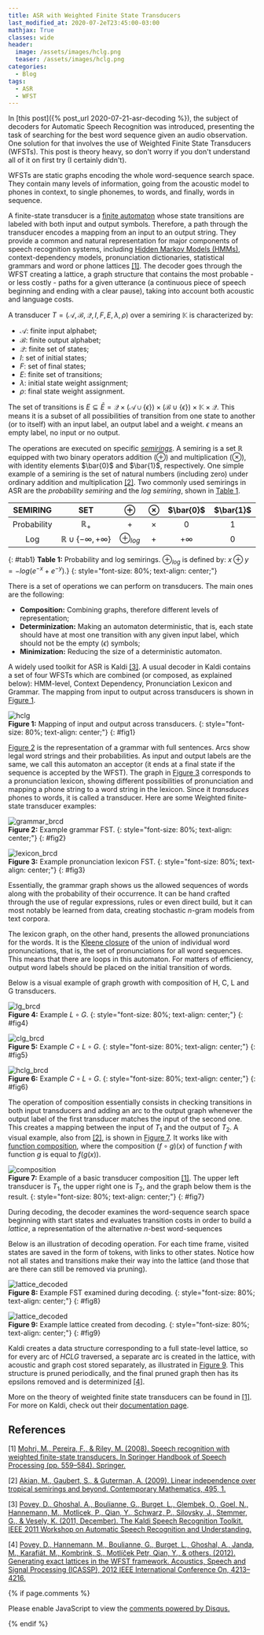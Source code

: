 ```yaml
---
title: ASR with Weighted Finite State Transducers
last_modified_at: 2020-07-2eT23:45:00-03:00
mathjax: True
classes: wide
header:
  image: /assets/images/hclg.png
  teaser: /assets/images/hclg.png
categories:
  - Blog
tags:
  - ASR
  - WFST
---
```


<script type="text/x-mathjax-config">
    MathJax.Hub.Config({
      tex2jax: {
        skipTags: ['script', 'noscript', 'style', 'textarea', 'pre'],
        inlineMath: [['$','$']]
      }
    });
  </script>
  <script src="https://cdn.mathjax.org/mathjax/latest/MathJax.js?config=TeX-AMS-MML_HTMLorMML" type="text/javascript"></script>

<style>
table:nth-of-type(1) {
    display:table;
    width:100%;
}
</style>


In [this post]({% post_url 2020-07-21-asr-decoding %}), the subject of decoders for Automatic Speech Recognition was introduced, presenting the task of searching for the best word sequence given an audio observation. One solution for that involves the use of Weighted Finite State Transducers (WFSTs). This post is theory heavy, so don't worry if you don't understand all of it on first try (I certainly didn't).

WFSTs are static graphs encoding the whole word-sequence search space. They contain many levels of information, going from the acoustic model to phones in context, to single phonemes, to words, and finally, words in sequence.

A finite-state transducer is a [finite automaton](https://en.wikipedia.org/wiki/Deterministic_finite_automaton) whose state transitions are labeled with both input and output symbols. Therefore, a path through the transducer encodes a mapping from an input to an output string. They provide a common and natural representation for major components of speech recognition systems, including [Hidden Markov Models (HMMs)](https://en.wikipedia.org/wiki/Hidden_Markov_model), context-dependency models, pronunciation dictionaries, statistical grammars and word or phone lattices [[1]](#references). The decoder goes through the WFST creating a lattice, a graph structure that contains the most probable - or less costly - paths for a given utterance (a continuous piece of speech beginning and ending with a clear pause), taking into account both acoustic and language costs.

A transducer $T=(\mathcal{A}, \mathcal{B}, \mathcal{Q}, I, F, E, \lambda, \rho)$ over a semiring $\mathbb{K}$ is characterized by:

* $\mathcal{A}$: finite input alphabet;
* $\mathcal{B}$: finite output alphabet;
* $\mathcal{Q}$: finite set of states;
* $I$: set of initial states;
* $F$: set of final states;
* $E$: finite set of transitions;
* $\lambda$: initial state weight assignment;
* $\rho$: final state weight assignment.

The set of transitions is $E\subseteq\bar{E}=\mathcal{Q}\times(\mathcal{A}\cup\{\epsilon\})\times(\mathcal{B}\cup\{\epsilon\})\times\mathbb{K}\times\mathcal{Q}$. This means it is a subset of all possibilities of transition from one state to another (or to itself) with an input label, an output label and a weight. $\epsilon$ means an empty label, no input or no output.

The operations are executed on specific [*semirings*](https://en.wikipedia.org/wiki/Semiring). A semiring is a set $\mathbb{R}$ equipped with two binary operators addition ($\oplus$) and multiplication ($\otimes$), with identity elements $\bar{0}$ and $\bar{1}$, respectively. One simple example of a semiring is the set of natural numbers (including zero) under ordinary addition and multiplication [[2]](#references). Two commonly used semirings in ASR are the *probability semiring* and the *log semiring*, shown in [Table 1](#tab1).

| SEMIRING | SET | $\oplus$ | $\otimes$ | $\bar{0}$ | $\bar{1}$ |
|:---:|:---:|:---:|:---:|:---:|:---:|
| Probability | $\mathbb{R}_+$ | $+$ | $\times$ | 0 | 1 |
| Log | $\mathbb{R} \cup \{-\infty,+\infty\}$ | $\oplus_{log}$ | + | $+\infty$ | 0 |
{: #tab1}
**Table 1:** Probability and log semirings. $\oplus_{log}$ is defined by: $x \oplus y=-log(e^{-x}+e^{-y})$.}
{: style="font-size: 80%; text-align: center;"}

There is a set of operations we can perform on transducers. The main ones are the following:

* **Composition:** Combining graphs, therefore different levels of representation;
* **Determinization:** Making an automaton deterministic, that is, each state should have at most one transition with any given input label, which should not be the empty ($\epsilon$) symbols;
* **Minimization:** Reducing the size of a deterministic automaton.

A widely used toolkit for ASR is Kaldi [[3]](#references). A usual decoder in Kaldi contains a set of four WFSTs which are combined (or composed, as explained below): HMM-level, Context Dependency, Pronunciation Lexicon and Grammar. The mapping from input to output across transducers is shown in [Figure 1](#fig1).

![hclg](/assets/images/hclg.png)  
**Figure 1:** Mapping of input and output across transducers.
{: style="font-size: 80%; text-align: center;"}
{: #fig1}

[Figure 2](#fig2) is the representation of a grammar with full sentences. Arcs show legal word strings and their probabilities. As input and output labels are the same, we call this automaton an acceptor (it ends at a final state if the sequence is accepted by the WFST). The graph in [Figure 3](#fig3) corresponds to a pronunciation lexicon, showing different possibilities of pronunciation and mapping a phone string to a word string in the lexicon. Since it *transduces* phones to words, it is called a transducer. Here are some Weighted finite-state transducer examples:

![grammar_brcd](/assets/images/grammar_brcd.png)  
**Figure 2:** Example grammar FST.
{: style="font-size: 80%; text-align: center;"}
{: #fig2}

![lexicon_brcd](/assets/images/lexicon_brcd.png)  
**Figure 3:** Example pronunciation lexicon FST.
{: style="font-size: 80%; text-align: center;"}
{: #fig3}

Essentially, the grammar graph shows us the allowed sequences of words along with the probability of their occurrence. It can be hand crafted through the use of regular expressions, rules or even direct build, but it can most notably be learned from data, creating stochastic $n$-gram models from text corpora.

The lexicon graph, on the other hand, presents the allowed pronunciations for the words. It is the [Kleene closure](https://en.wikipedia.org/wiki/Kleene_star) of the union of individual word pronunciations, that is, the set of pronunciations for all word sequences. This means that there are loops in this automaton. For matters of efficiency, output word labels should be placed on the initial transition of words.

Below is a visual example of graph growth with composition of H, C, L and G transducers.

![lg_brcd](/assets/images/lg_brcd.png)  
**Figure 4:** Example $L\circ G$.
{: style="font-size: 80%; text-align: center;"}
{: #fig4}

![clg_brcd](/assets/images/clg_brcd.png)  
**Figure 5:** Example $C\circ L\circ G$.
{: style="font-size: 80%; text-align: center;"}
{: #fig5}

![hclg_brcd](/assets/images/hclg_brcd.png)  
**Figure 6:** Example $C\circ L\circ G$.
{: style="font-size: 80%; text-align: center;"}
{: #fig6}

The operation of composition essentially consists in checking transitions in both input transducers and adding an arc to the output graph whenever the output label of the first transducer matches the input of the second one. This creates a mapping between the input of $T_1$ and the output of $T_2$. A visual example, also from [[2]](#references), is shown in [Figure 7](#fig7). It works like with [function composition](https://en.wikipedia.org/wiki/Function_composition), where the composition $(f\circ g)(x)$ of function $f$ with function $g$ is equal to $f(g(x))$.

![composition](/assets/images/composition.png)  
**Figure 7:** Example of a basic transducer composition [[1]](#references). The upper left transducer is $T_1$, the upper right one is $T_2$, and the graph below them is the result.
{: style="font-size: 80%; text-align: center;"}
{: #fig7}

During decoding, the decoder examines the word-sequence search space beginning with start states and evaluates transition costs in order to build a *lattice*, a representation of the alternative $n$-best word-sequences 

Below is an illustration of decoding operation. For each time frame, visited states are saved in the form of tokens, with links to other states. Notice how not all states and transitions make their way into the lattice (and those that are there can still be removed via pruning).

![lattice_decoded](/assets/images/static_searchspace.png)  
**Figure 8:** Example FST examined during decoding.
{: style="font-size: 80%; text-align: center;"}
{: #fig8}

![lattice_decoded](/assets/images/lattice_decoded.png)  
**Figure 9:** Example lattice created from decoding.
{: style="font-size: 80%; text-align: center;"}
{: #fig9}

Kaldi creates a data structure corresponding to a full state-level lattice, so for every arc of $HCLG$ traversed, a separate arc is created in the lattice, with acoustic and graph cost stored separately, as illustrated in [Figure 9](#fig9). This structure is pruned periodically, and the final pruned graph then has its epsilons removed and is determinized [[4]](#references).

More on the theory of weighted finite state transducers can be found in [[1]](#references). For more on Kaldi, check out their [documentation page](https://kaldi-asr.org/doc/index.html).


## References


[1] [Mohri, M., Pereira, F., & Riley, M. (2008). Speech recognition with weighted finite-state transducers. In Springer Handbook of Speech Processing (pp. 559–584). Springer.](https://wiki.eecs.yorku.ca/course_archive/2011-12/W/6328/_media/wfst-lvcsr.pdf)

[2] [Akian, M., Gaubert, S., & Guterman, A. (2009). Linear independence over tropical semirings and beyond. Contemporary Mathematics, 495, 1.](https://arxiv.org/pdf/0812.3496)

[3] [Povey, D., Ghoshal, A., Boulianne, G., Burget, L., Glembek, O., Goel, N., Hannemann, M., Motlicek, P., Qian, Y., Schwarz, P., Silovsky, J., Stemmer, G., & Vesely, K. (2011, December). The Kaldi Speech Recognition Toolkit. IEEE 2011 Workshop on Automatic Speech Recognition and Understanding.](https://infoscience.epfl.ch/record/192584/files/Povey_ASRU2011_2011.pdf)

[4] [Povey, D., Hannemann, M., Boulianne, G., Burget, L., Ghoshal, A., Janda, M., Karafiát, M., Kombrink, S., Motlı́ček Petr, Qian, Y., & others. (2012). Generating exact lattices in the WFST framework. Acoustics, Speech and Signal Processing (ICASSP), 2012 IEEE International Conference On, 4213–4216.](http://www.fit.vutbr.cz/research/groups/speech/publi/2012/povey_icassp2012_0004213.pdf)


{% if page.comments %}

<div id="disqus_thread"></div>
<script>

/**
*  RECOMMENDED CONFIGURATION VARIABLES: EDIT AND UNCOMMENT THE SECTION BELOW TO INSERT DYNAMIC VALUES FROM YOUR PLATFORM OR CMS.
*  LEARN WHY DEFINING THESE VARIABLES IS IMPORTANT: https://disqus.com/admin/universalcode/#configuration-variables*/
/*
var disqus_config = function () {
this.page.url = PAGE_URL;  // Replace PAGE_URL with your page's canonical URL variable
this.page.identifier = PAGE_IDENTIFIER; // Replace PAGE_IDENTIFIER with your page's unique identifier variable
};
*/
(function() { // DON'T EDIT BELOW THIS LINE
var d = document, s = d.createElement('script');
s.src = 'https://orsdanilo-github-io.disqus.com/embed.js';
s.setAttribute('data-timestamp', +new Date());
(d.head || d.body).appendChild(s);
})();
</script>
<noscript>Please enable JavaScript to view the <a href="https://disqus.com/?ref_noscript">comments powered by Disqus.</a></noscript>

{% endif %}